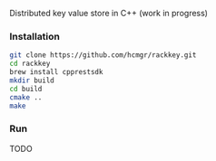 Distributed key value store in C++ (work in progress)

### Installation
```bash
git clone https://github.com/hcmgr/rackkey.git
cd rackkey
brew install cpprestsdk
mkdir build
cd build
cmake ..
make
```

### Run
TODO
